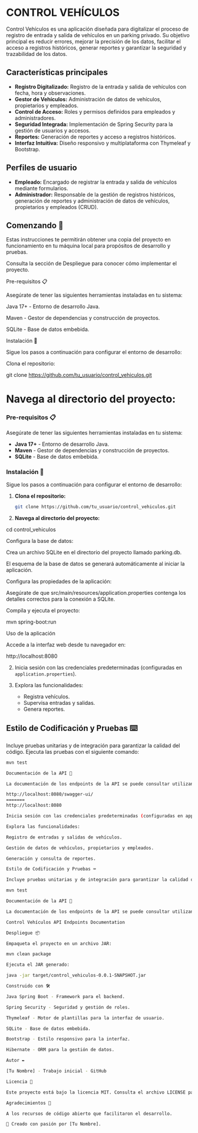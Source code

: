 
# CONTROL VEHÍCULOS

Control Vehículos es una aplicación diseñada para digitalizar el proceso de registro de entrada y salida de vehículos en un parking privado. Su objetivo principal es reducir errores, mejorar la precisión de los datos, facilitar el acceso a registros históricos, generar reportes y garantizar la seguridad y trazabilidad de los datos.

## Características principales

- **Registro Digitalizado:** Registro de la entrada y salida de vehículos con fecha, hora y observaciones.
- **Gestor de Vehículos:** Administración de datos de vehículos, propietarios y empleados.
- **Control de Acceso:** Roles y permisos definidos para empleados y administradores.
- **Seguridad Integrada:** Implementación de Spring Security para la gestión de usuarios y accesos.
- **Reportes:** Generación de reportes y acceso a registros históricos.
- **Interfaz Intuitiva:** Diseño responsivo y multiplataforma con Thymeleaf y Bootstrap.

## Perfiles de usuario

- **Empleado:** Encargado de registrar la entrada y salida de vehículos mediante formularios.
- **Administrador:** Responsable de la gestión de registros históricos, generación de reportes y administración de datos de vehículos, propietarios y empleados (CRUD).

## Comenzando 🚀

Estas instrucciones te permitirán obtener una copia del proyecto en funcionamiento en tu máquina local para propósitos de desarrollo y pruebas.

Consulta la sección de Despliegue para conocer cómo implementar el proyecto.

Pre-requisitos 📋

Asegúrate de tener las siguientes herramientas instaladas en tu sistema:

Java 17+ - Entorno de desarrollo Java.

Maven - Gestor de dependencias y construcción de proyectos.

SQLite - Base de datos embebida.

Instalación 🔧

Sigue los pasos a continuación para configurar el entorno de desarrollo:

Clona el repositorio:

git clone https://github.com/tu_usuario/control_vehiculos.git

Navega al directorio del proyecto:
=======
### Pre-requisitos 📋

Asegúrate de tener las siguientes herramientas instaladas en tu sistema:

- **Java 17+** - Entorno de desarrollo Java.
- **Maven** - Gestor de dependencias y construcción de proyectos.
- **SQLite** - Base de datos embebida.

### Instalación 🔧

Sigue los pasos a continuación para configurar el entorno de desarrollo:

1. **Clona el repositorio:**

   ```bash
   git clone https://github.com/tu_usuario/control_vehiculos.git


2. **Navega al directorio del proyecto:**

cd control_vehiculos

Configura la base de datos:

Crea un archivo SQLite en el directorio del proyecto llamado parking.db.

El esquema de la base de datos se generará automáticamente al iniciar la aplicación.

Configura las propiedades de la aplicación:

Asegúrate de que src/main/resources/application.properties contenga los detalles correctos para la conexión a SQLite.

Compila y ejecuta el proyecto:

mvn spring-boot:run

Uso de la aplicación

Accede a la interfaz web desde tu navegador en:


http://localhost:8080

2. Inicia sesión con las credenciales predeterminadas (configuradas en `application.properties`).

3. Explora las funcionalidades:
    - Registra vehículos.
    - Supervisa entradas y salidas.
    - Genera reportes.

## Estilo de Codificación y Pruebas ⌨️

Incluye pruebas unitarias y de integración para garantizar la calidad del código. Ejecuta las pruebas con el siguiente comando:
```bash
mvn test

Documentación de la API 📁

La documentación de los endpoints de la API se puede consultar utilizando Swagger en:

http://localhost:8080/swagger-ui/
=======
http://localhost:8080

Inicia sesión con las credenciales predeterminadas (configuradas en application.properties).

Explora las funcionalidades:

Registro de entradas y salidas de vehículos.

Gestión de datos de vehículos, propietarios y empleados.

Generación y consulta de reportes.

Estilo de Codificación y Pruebas ⌨️

Incluye pruebas unitarias y de integración para garantizar la calidad del código. Ejecuta las pruebas con el siguiente comando:

mvn test

Documentación de la API 📑

La documentación de los endpoints de la API se puede consultar utilizando el siguiente enlace de Postman:

Control Vehículos API Endpoints Documentation

Despliegue 📦

Empaqueta el proyecto en un archivo JAR:

mvn clean package

Ejecuta el JAR generado:

java -jar target/control_vehiculos-0.0.1-SNAPSHOT.jar

Construido con 🛠️

Java Spring Boot - Framework para el backend.

Spring Security - Seguridad y gestión de roles.

Thymeleaf - Motor de plantillas para la interfaz de usuario.

SQLite - Base de datos embebida.

Bootstrap - Estilo responsivo para la interfaz.

Hibernate - ORM para la gestión de datos.

Autor ✒️

[Tu Nombre] - Trabajo inicial - GitHub

Licencia 📄

Este proyecto está bajo la licencia MIT. Consulta el archivo LICENSE para más detalles.

Agradecimientos 🎁

A los recursos de código abierto que facilitaron el desarrollo.

💪 Creado con pasión por [Tu Nombre].

